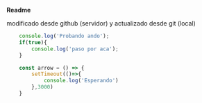 **Readme**

modificado desde github (servidor) y actualizado desde git (local)


```javascript
    console.log('Probando ando');
    if(true){
        console.log('paso por aca');
    }

    const arrow = () => {
        setTimeout(()=>{
            console.log('Esperando')
        },3000)
    }
```

